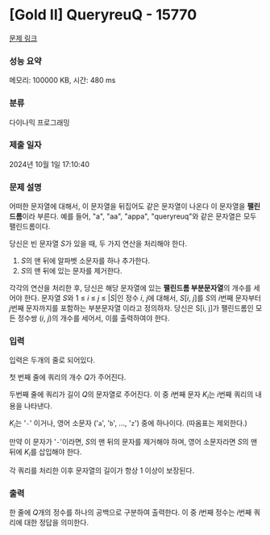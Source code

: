 # [Gold II] QueryreuQ - 15770 

[문제 링크](https://www.acmicpc.net/problem/15770) 

### 성능 요약

메모리: 100000 KB, 시간: 480 ms

### 분류

다이나믹 프로그래밍

### 제출 일자

2024년 10월 1일 17:10:40

### 문제 설명

<p>어떠한 문자열에 대해서, 이 문자열을 뒤집어도 같은 문자열이 나온다 이 문자열을 <strong>팰린드롬</strong>이라 부른다. 예를 들어, "a", "aa", "appa", "queryreuq"와 같은 문자열은 모두 팰린드롬이다.</p>

<p>당신은 빈 문자열 <em>S</em>가 있을 때, 두 가지 연산을 처리해야 한다.</p>

<ol>
	<li><em>S</em>의 맨 뒤에 알파벳 소문자를 하나 추가한다.</li>
	<li><em>S</em>의 맨 뒤에 있는 문자를 제거한다.</li>
</ol>

<p>각각의 연산을 처리한 후, 당신은 해당 문자열에 있는 <strong>팰린드롬 부분문자열</strong>의 개수를 세어야 한다. 문자열 <em>S</em>와 1 ≤ <em>i</em> ≤ <em>j</em> ≤ |<em>S</em>|인 정수 <em>i</em>, <em>j</em>에 대해서, <em>S</em>[<em>i</em>, <em>j</em>]를 <em>S</em>의 <em>i</em>번째 문자부터 <em>j</em>번째 문자까지를 포함하는 부분문자열 이라고 정의하자. 당신은 S[i, j]가 팰린드롬인 모든 정수쌍 (<em>i</em>, <em>j</em>)의 개수를 세어서, 이를 출력하여야 한다.</p>

### 입력 

 <p>입력은 두개의 줄로 되어있다.</p>

<p>첫 번째 줄에 쿼리의 개수 <em>Q</em>가 주어진다.</p>

<p>두번째 줄에 쿼리가 길이 <em>Q</em>의 문자열로 주어진다. 이 중 <em>i</em>번째 문자 <em>K<sub>i</sub></em>는 <em>i</em>번째 쿼리의 내용을 나타낸다.</p>

<p><em>K<sub>i</sub></em>는 '<code>-</code>' 이거나, 영어 소문자 ('<code>a</code>', '<code>b</code>', ..., '<code>z</code>') 중에 하나이다. (따옴표는 제외한다.)</p>

<p>만약 이 문자가 '<code>-</code>'이라면, <em>S</em>의 맨 뒤의 문자를 제거해야 하며, 영어 소문자라면 <em>S</em>의 맨 뒤에 <em>K<sub>i</sub></em>를 삽입해야 한다.</p>

<p>각 쿼리를 처리한 이후 문자열의 길이가 항상 1 이상이 보장된다.    </p>

### 출력 

 <p>한 줄에 <em>Q</em>개의 정수를 하나의 공백으로 구분하여 출력한다. 이 중 <em>i</em>번째 정수는 <em>i</em>번째 쿼리에 대한 정답을 의미한다.</p>

